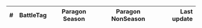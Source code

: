 | #  | BattleTag | Paragon Season | Paragon NonSeason | Last update |
| :- | :-------- | :------------: | :---------------: | ----------: |
